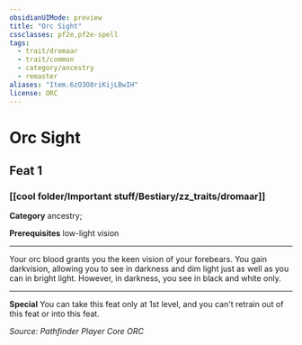 ```yaml
---
obsidianUIMode: preview
title: "Orc Sight"
cssclasses: pf2e,pf2e-spell
tags:
  - trait/dromaar
  - trait/common
  - category/ancestry
  - remaster
aliases: "Item.6zO3O8riKijLBwIH"
license: ORC
---
```

# Orc Sight
## Feat 1
### [[cool folder/Important stuff/Bestiary/zz_traits/dromaar]]

**Category** ancestry; 



**Prerequisites** low-light vision
* * *
Your orc blood grants you the keen vision of your forebears. You gain darkvision, allowing you to see in darkness and dim light just as well as you can in bright light. However, in darkness, you see in black and white only.

* * *

**Special** You can take this feat only at 1st level, and you can't retrain out of this feat or into this feat.

*Source: Pathfinder Player Core*
*ORC*